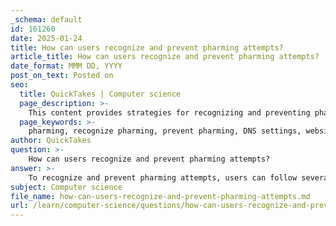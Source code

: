 ```yaml
---
_schema: default
id: 161260
date: 2025-01-24
title: How can users recognize and prevent pharming attempts?
article_title: How can users recognize and prevent pharming attempts?
date_format: MMM DD, YYYY
post_on_text: Posted on
seo:
  title: QuickTakes | Computer science
  page_description: >-
    This content provides strategies for recognizing and preventing pharming attempts, offering best practices such as monitoring DNS settings, using secure websites, and leveraging password managers for enhanced online security.
  page_keywords: >-
    pharming, recognize pharming, prevent pharming, DNS settings, website security, HTTPS, password managers, cybersecurity, identity theft, online safety
author: QuickTakes
question: >-
    How can users recognize and prevent pharming attempts?
answer: >-
    To recognize and prevent pharming attempts, users can follow several strategies and best practices:\n\n### Recognizing Pharming Attempts\n1. **Monitor DNS Settings**: Regularly check your device's DNS settings for unauthorized changes. If you notice any discrepancies, it may indicate a pharming attempt.\n2. **Be Cautious with URLs**: Always double-check website addresses for typos or unusual characters. Cybercriminals often create spoofed websites that look similar to legitimate ones.\n3. **Look for Warning Signs**: Be vigilant when entering personal information online. Unexpected prompts for sensitive data or unusual website behavior can be indicators of a pharming attack.\n\n### Preventing Pharming Attacks\n1. **Use Secure Websites**: Avoid entering personal information on unsecured websites. Look for HTTPS in the URL, which indicates a secure connection.\n2. **Update Software Regularly**: Keep your operating systems, browsers, and all software up to date to protect against vulnerabilities that hackers could exploit.\n3. **Implement Secure DNS Configurations**: Consider using a more secure DNS server than the default provided by your Internet Service Provider (ISP). This can help mitigate the risk of being redirected to malicious sites.\n4. **Utilize Password Managers**: A password manager can securely store and manage your login credentials, reducing the risk of entering sensitive information on spoofed sites.\n5. **Educate Yourself and Others**: Training users to recognize the signs of a pharming attack is crucial. Awareness can significantly reduce the likelihood of falling victim to such attacks.\n6. **Employ Multi-layered Security Measures**: Businesses and organizations should implement comprehensive cybersecurity strategies, including firewalls and anti-virus software, to protect against pharming and other cyber threats.\n\nBy following these guidelines, users can better recognize and prevent pharming attempts, thereby safeguarding their personal information and reducing the risk of identity theft and fraud.
subject: Computer science
file_name: how-can-users-recognize-and-prevent-pharming-attempts.md
url: /learn/computer-science/questions/how-can-users-recognize-and-prevent-pharming-attempts
---
```


&nbsp;